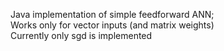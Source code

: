 Java implementation of simple feedforward ANN; 
<br /> Works only for vector inputs (and matrix weights)
<br /> Currently only sgd is implemented
